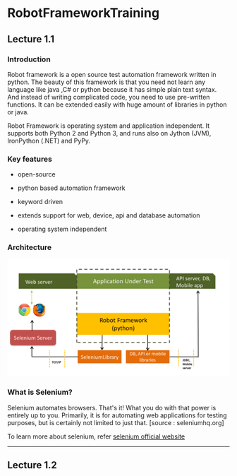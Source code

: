 # RobotFrameworkTraining


## Lecture 1.1


### Introduction

Robot framework is a open source test automation framework written in python. The beauty of this framework is that you need not learn any language like java ,C# or python because it has simple plain text syntax. And instead of writing complicated code, you need to use pre-written functions. It can be extended easily with huge amount of libraries in python or java.

Robot Framework is operating system and application independent. It supports both Python 2 and Python 3, and runs also on Jython (JVM), IronPython (.NET) and PyPy.



### Key features

* open-source

* python based automation framework

* keyword driven

* extends support for web, device, api and database automation

* operating system independent



### Architecture

![Robot framework architecture](/images/RF_architecture.png)



### What is Selenium?

Selenium automates browsers. That's it! What you do with that power is entirely up to you. Primarily, it is for automating web applications for testing purposes, but is certainly not limited to just that.
[source : seleniumhq.org]

To learn more about selenium, refer [selenium official website](https://www.seleniumhq.org/)


---------------------------------------------------------------

## Lecture 1.2